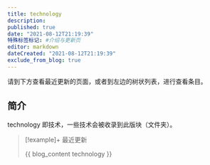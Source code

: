```yaml
---
title: technology
description:
published: true
date: "2021-08-12T21:19:39"
特殊标签标记: #介绍与更新页
editor: markdown
dateCreated: "2021-08-12T21:19:39"
exclude_from_blog: true
---
```


请到下方查看最近更新的页面，或者到左边的树状列表，进行查看条目。

## 简介

technology 即技术，一些技术会被收录到此版块（文件夹）。

> [!example]+ 最近更新
>
> {{ blog_content technology }}

